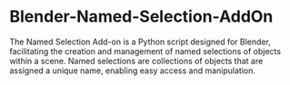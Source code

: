 # Blender-Named-Selection-AddOn
The Named Selection Add-on is a Python script designed for Blender, facilitating the creation and management of named selections of objects within a scene. Named selections are collections of objects that are assigned a unique name, enabling easy access and manipulation.

